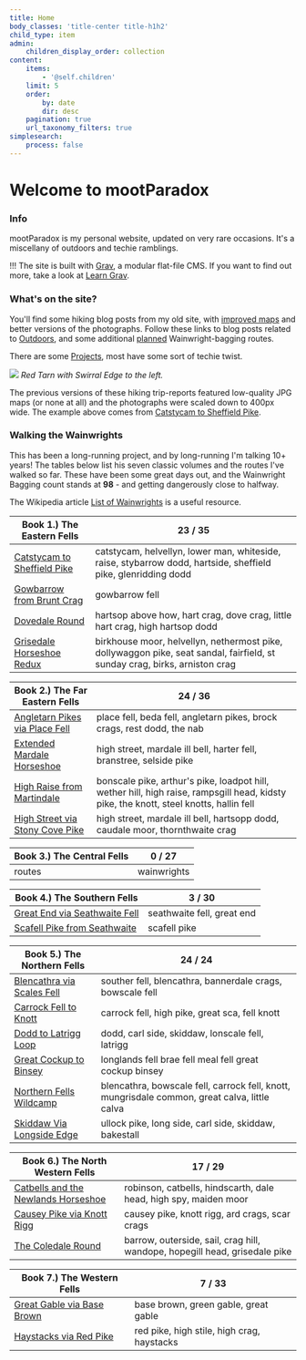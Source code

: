 ```yaml
---
title: Home
body_classes: 'title-center title-h1h2'
child_type: item
admin:
    children_display_order: collection
content:
    items:
        - '@self.children'
    limit: 5
    order:
        by: date
        dir: desc
    pagination: true
    url_taxonomy_filters: true
simplesearch:
    process: false
---
```


# Welcome to mootParadox

### Info

mootParadox is my personal website, updated on very rare occasions. It's a miscellany of outdoors and techie ramblings.

!!! The site is built with [Grav](), a modular flat-file CMS. If you want to find out more, take a look at [Learn Grav](http://learn.getgrav.org).

### What's on the site?

You'll find some hiking blog posts from my old site, with [improved maps](/projects/simple-self-hosted-gpx-map) and better versions of the photographs. Follow these links to blog posts related to [Outdoors](/outdoors), and some additional [planned](/outdoors/tag:planned) Wainwright-bagging routes.

There are some [Projects](/projects), most have some sort of techie twist.

![](/outdoors/catstycam-to-sheffield-pike/swirral-edge-and-red-tarn.jpg)
*Red Tarn with Swirral Edge to the left.*

The previous versions of these hiking trip-reports featured low-quality JPG maps (or none at all) and the photographs were scaled down to 400px wide. The example above comes from [Catstycam to Sheffield Pike](/outdoors/catstycam-to-sheffield-pike).

### Walking the Wainwrights

This has been a long-running project, and by long-running I'm talking 10+ years! The tables below list his seven classic volumes and the routes I've walked so far. These have been some great days out, and the Wainwright Bagging count stands at **98** - and getting dangerously close to halfway.

The Wikipedia article [List of Wainwrights](https://en.wikipedia.org/wiki/List_of_Wainwrights) is a useful resource.

| **Book 1.) The Eastern Fells** | **23 / 35** |
| --- | --- |
| [Catstycam to Sheffield Pike](/outdoors/catstycam-to-sheffield-pike) | catstycam, helvellyn, lower man, whiteside, raise, stybarrow dodd, hartside, sheffield pike, glenridding dodd |
| [Gowbarrow from Brunt Crag](/outdoors/gowbarrow-from-brunt-crag) | gowbarrow fell |
| [Dovedale Round](/outdoors/dovedale-round) | hartsop above how, hart crag, dove crag, little hart crag, high hartsop dodd |
| [Grisedale Horseshoe Redux](/outdoors/helvellyn-and-the-grisedale-horseshoe) | birkhouse moor, helvellyn, nethermost pike, dollywaggon pike, seat sandal, fairfield, st sunday crag, birks, arniston crag |

| **Book 2.) The Far Eastern Fells** | **24 / 36** |
| --- | --- |
| [Angletarn Pikes via Place Fell](/outdoors/angletarn-pikes-via-place-fell) | place fell, beda fell, angletarn pikes, brock crags, rest dodd, the nab |
| [Extended Mardale Horseshoe](/outdoors/extended-mardale-horseshoe) | high street, mardale ill bell, harter fell, branstree, selside pike |
| [High Raise from Martindale](/outdoors/high-raise-from-martindale) | bonscale pike, arthur's pike, loadpot hill, wether hill, high raise, rampsgill head, kidsty pike, the knott, steel knotts, hallin fell |
| [High Street via Stony Cove Pike](/outdoors/high-street-via-stony-cove-pike) | high street, mardale ill bell, hartsopp dodd, caudale moor, thornthwaite crag |

| **Book 3.) The Central Fells** | **0 / 27** |
| --- | --- |
| routes | wainwrights |

| **Book 4.) The Southern Fells** | **3 / 30** |
| --- | --- |
| [Great End via Seathwaite Fell](/outdoors/great-end-via-seathwaite-fell) | seathwaite fell, great end |
| [Scafell Pike from Seathwaite](/outdoors/scafell-pike-from-seathwaite) | scafell pike |

| **Book 5.) The Northern Fells** | **24 / 24** |
| --- | --- |
| [Blencathra via Scales Fell](/outdoors/blencathra-via-scales-fell) | souther fell, blencathra, bannerdale crags, bowscale fell |
| [Carrock Fell to Knott](/outdoors/carrock-fell-to-knott) | carrock fell, high pike, great sca, fell knott |
| [Dodd to Latrigg Loop](/outdoors/dodd-to-latrigg-loop) | dodd, carl side, skiddaw, lonscale fell, latrigg |
| [Great Cockup to Binsey](/outdoors/great-cockup-to-binsey) | longlands fell brae fell meal fell great cockup binsey |
| [Northern Fells Wildcamp](/outdoors/northern-fells-wildcamp) | blencathra, bowscale fell, carrock fell, knott, mungrisdale common, great calva, little calva |
| [Skiddaw Via Longside Edge](/outdoors/skiddaw-via-longside-edge) | ullock pike, long side, carl side, skiddaw, bakestall |

| **Book 6.) The North Western Fells** | **17 / 29** |
| --- | --- |
| [Catbells and the Newlands Horseshoe](/outdoors/catbells-and-the-newlands-horseshoe) | robinson, catbells, hindscarth, dale head, high spy, maiden moor |
| [Causey Pike via Knott Rigg](/outdoors/causey-pike-via-knott-rigg) | causey pike, knott rigg, ard crags, scar crags |
| [The Coledale Round](/outdoors/coledale-round) | barrow, outerside, sail, crag hill, wandope, hopegill head, grisedale pike |

| **Book 7.) The Western Fells** | **7 / 33** |
| --- | --- |
| [Great Gable via Base Brown](/outdoors/great-gable-via-base-brown) | base brown, green gable, great gable |
| [Haystacks via Red Pike](/outdoors/haystacks-via-red-pike) | red pike, high stile, high crag, haystacks |
